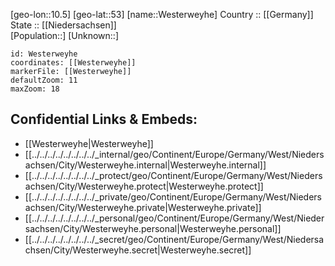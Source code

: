 ﻿---
location: [53,10.5] 
mapzoom: [7,12] 
mapmarker: city 
type: City
tags:
- geo/City


SpocWebEntityId: 35576
isDeleted: false
confidential: public

---
[geo-lon::10.5] 
[geo-lat::53] 
[name::Westerweyhe] 
Country :: [[Germany]]  
State :: [[Niedersachsen]]  
[Population::] 
[Unknown::] 


```leaflet
id: Westerweyhe
coordinates: [[Westerweyhe]] 
markerFile: [[Westerweyhe]] 
defaultZoom: 11 
maxZoom: 18
```


## Confidential Links & Embeds: 
- [[Westerweyhe|Westerweyhe]]  
- [[../../../../../../../../_internal/geo/Continent/Europe/Germany/West/Niedersachsen/City/Westerweyhe.internal|Westerweyhe.internal]] 
- [[../../../../../../../../_protect/geo/Continent/Europe/Germany/West/Niedersachsen/City/Westerweyhe.protect|Westerweyhe.protect]] 
- [[../../../../../../../../_private/geo/Continent/Europe/Germany/West/Niedersachsen/City/Westerweyhe.private|Westerweyhe.private]] 
- [[../../../../../../../../_personal/geo/Continent/Europe/Germany/West/Niedersachsen/City/Westerweyhe.personal|Westerweyhe.personal]] 
- [[../../../../../../../../_secret/geo/Continent/Europe/Germany/West/Niedersachsen/City/Westerweyhe.secret|Westerweyhe.secret]] 
